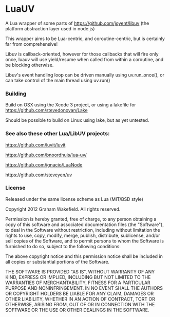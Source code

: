 # LuaUV

A Lua wrapper of some parts of https://github.com/joyent/libuv (the platform abstraction layer used in node.js)

This wrapper aims to be Lua-centric, and coroutine-centric, but is certainly far from comprehensive!

Libuv is callback-oriented, however for those callbacks that will fire only once, luauv will use yield/resume when called from within a coroutine, and be blocking otherwise.

Libuv's event handling loop can be driven manually using uv.run_once(), or can take control of the main thread using uv.run()

### Building

Build on OSX using the Xcode 3 project, or using a lakefile for https://github.com/stevedonovan/Lake

Should be possible to build on Linux using lake, but as yet untested.

### See also these other Lua/LibUV projects:

https://github.com/luvit/luvit

https://github.com/bnoordhuis/lua-uv/

https://github.com/ignacio/LuaNode

https://github.com/steveyen/uv

### License

Released under the same license scheme as Lua (MIT/BSD style)

Copyright 2012 Graham Wakefield. All rights reserved.

Permission is hereby granted, free of charge, to any person obtaining a copy of this software and associated documentation files (the "Software"), to deal in the Software without restriction, including without limitation the rights to use, copy, modify, merge, publish, distribute, sublicense, and/or sell copies of the Software, and to permit persons to whom the Software is furnished to do so, subject to the following conditions:

The above copyright notice and this permission notice shall be included in all copies or substantial portions of the Software.

THE SOFTWARE IS PROVIDED "AS IS", WITHOUT WARRANTY OF ANY KIND, EXPRESS OR IMPLIED, INCLUDING BUT NOT LIMITED TO THE WARRANTIES OF MERCHANTABILITY, FITNESS FOR A PARTICULAR PURPOSE AND NONINFRINGEMENT. IN NO EVENT SHALL THE AUTHORS OR COPYRIGHT HOLDERS BE LIABLE FOR ANY CLAIM, DAMAGES OR OTHER LIABILITY, WHETHER IN AN ACTION OF CONTRACT, TORT OR OTHERWISE, ARISING FROM, OUT OF OR IN CONNECTION WITH THE SOFTWARE OR THE USE OR OTHER DEALINGS IN THE SOFTWARE.
